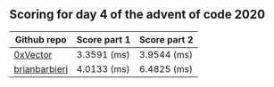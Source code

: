 ## Scoring for day 4 of the advent of code 2020
| Github repo | Score part 1 | Score part 2 |
| ------------- | ------------- | ------------- |
| [0xVector](https://github.com/0xVector/AdventOfCode2020) | 3.3591 (ms) | 3.9544 (ms) |
| [brianbarbieri](https://github.com/brianbarbieri/adventofcode2020) | 4.0133 (ms) | 6.4825 (ms) |
